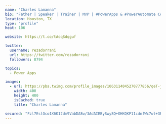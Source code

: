```yaml
---
name: "Charles Lamanna"
bio: "Father | Speaker | Trainer | MVP | #PowerApps & #PowerAutomate Community Super User | YouTuber Right-pointing triangle http://youtube.com/c/rezadorrani | Learn - Share - Clockwise rightwards and leftwards open circle arrows"
location: Houston, TX
type: "profile"
heat: 106

website: https://t.co/tAcqSdqguf

twitter:
  username: rezadorrani
  url: https://twitter.com/rezadorrani
  followers: 8794

topics:
  - Power Apps

images:
  - url: https://pbs.twimg.com/profile_images/1063114045270777856/qeT-jpWr_400x400.jpg
    width: 400
    height: 400
    isCached: true
    title: "Charles Lamanna"

secured: "Fzl7EslGco1X6K12dm9VabDA8w/3AdAIEBySwy8Q+OHKQKF11cdnfWc7wl+3PYscpW+Rmefr7IzDxJlJyJTra+z59GZaFw3UIJsg7q/hu1kf/y7IowNRxlidnRKeIcNVQ/UFH5+VIe+t7xhq2D312YEg64H2YI5mTlMgcm0maTaeNqzX507/U+x6TAwRbN/NIGnINuN0V7M+qDluUqfRoc50qr8mV2/P8QPv7I9HgEgWrJKDDbznCMGsI+X04DRUIIeBF6OTIL+rkKSz3suVFD1kTBLbCRUdIgTgBmGXex9C5aI/4sH/8+e9zEQ7mD1HrpFAlxj5oSOM9eOC+5Gex7kJr/D5A8j2fRb/dyuU1m+qERKIEK+4Esjww481SFe0n6ahmAmbMerO23pDKhF+Xv1N+aB9QIYm10M2o+waLpI=;JZkOA34M1+QnRktrQk05ow=="
---
```



